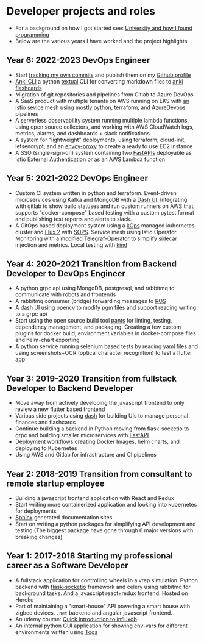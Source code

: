 # Developer projects and roles
- For a background on how I got started see: [University and how I found programming](00_university.md)
- Below are the various years I have worked and the project highlights 

## Year 6: 2022-2023 DevOps Engineer
- Start [tracking my own commits](../projects/01_commit_stats.md) and publish them on my [Github profile](https://github.com/EspenAlbert)
- [Anki CLI](../projects/02_anki_cli.md) a python [textual](https://textual.textualize.io/) CLI for converting markdown files to [anki flashcards](https://apps.ankiweb.net/)
- Migration of git repositories and pipelines from Gitlab to Azure DevOps
- A SaaS product with multiple tenants on AWS running on EKS with [an istio sevice mesh](https://istio.io/latest/docs/) using mostly python, terraform, and AzureDevops pipelines
- A serverless observability system running multiple lambda functions, using open source collectors, and working with AWS CloudWatch logs, metrics, alarms, and dashboards + slack notifications
- A system for "lightweight" deployments, using terraform, cloud-init, letsencrypt, and an [envoy-proxy](https://www.envoyproxy.io/) to create a ready to use EC2 instance
- A SSO (single-sign-on) system containing two [FastAPIs](https://fastapi.tiangolo.com/) deployable as Istio External Authentication or as an AWS Lambda function

## Year 5: 2021-2022 DevOps Engineer
- Custom CI system written in python and terraform. Event-driven microservices using Kafka and MongoDB with a [Dash UI](https://dash.plotly.com/). Integrating with gitlab to show build statuses and run custom runners on AWS that supports "docker-compose" based testing with a custom pytest format and publishing test reports and alerts to slack.
- A GitOps based deployment system using a [kOps](https://kops.sigs.k8s.io/) managed kubernetes cluster and [Flux 2](https://fluxcd.io/flux/) with [SOPS](https://github.com/getsops/sops). Service mesh using Istio Operator. Monitoring with a modified [Telegraf-Operator](https://github.com/influxdata/telegraf-operator) to simplify sidecar injection and metrics. Local testing with [kind](https://kind.sigs.k8s.io/)

## Year 4: 2020-2021 Transition from Backend Developer to DevOps Engineer
- A python grpc api using MongoDB, postgresql, and rabbitmq to communicate with robots and frontends
- A rabbitmq consumer (bridge) forwarding messages to [ROS](https://docs.ros.org/) 
- A [dash UI](https://dash.plotly.com/) using opencv to modify pgm files and support reading writing to a grpc api
- Start using the open source build tool [pants](https://www.pantsbuild.org/docs) for linting, testing, dependency management, and packaging. Creating a few custom plugins for docker build, environment variables in docker-compose files and helm-chart exporting 
- A python service running selenium based tests by reading yaml files and using screenshots+OCR (optical character recognition) to test a flutter app

## Year 3: 2019-2020 Transition from fullstack Developer to Backend Developer
- Move away from actively developing the javascript frontend to only review a new flutter based frontend
- Various side projects using [dash](https://dash.plotly.com/) for building UIs to manage personal finances and flashcards
- Continue building a backend in Python moving from flask-socketio to grpc and building smaller microservices with [FastAPI](https://fastapi.tiangolo.com/)
- Deployment workflows creating Docker Images, helm charts, and deploying to Kubernetes
- Using AWS and Gitlab for infrastructure and CI pipelines

## Year 2: 2018-2019 Transition from consultant to remote startup employee 
- Building a javascript frontend application with React and Redux
- Start writing more containerized application and looking into kubernetes for deployments
- [Sphinx](https://www.sphinx-doc.org/en/master/) generated documentation sites
- Start on writing a python packages for simplifying API development and testing (The biggest package have gone through 6 major versions with breaking changes)

## Year 1: 2017-2018 Starting my professional career as a Software Developer
- A fullstack application for controlling wheels in a vrep simulation. Python backend with [flask-socketio](https://flask-socketio.readthedocs.io/en/latest/) framework and celery using rabbitmq for background tasks. And a javascript react+redux frontend. Hosted on Heroku
- Part of maintaining a "smart-house" API powering a smart house with zigbee devices. `.net` backend and angular javascript frontend. 
- An udemy course: [Quick introduction to influxdb](https://www.udemy.com/course/master-timeseries-by-using-the-tick-stack-example-by-example/)
- An internal python GUI application for showing env-vars for different environments written using [Toga](https://toga.readthedocs.io/en/latest/)

